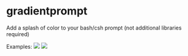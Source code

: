 # gradientprompt
Add a splash of color to your bash/csh prompt (not additional libraries required)

Examples:
![](images/csh.png)
![](images/bash.png)
